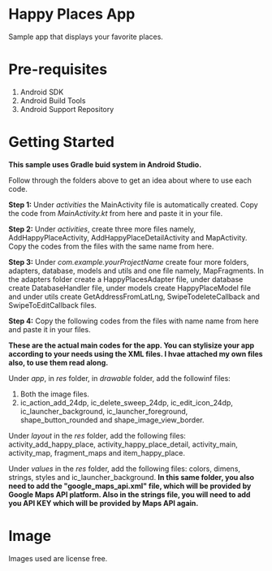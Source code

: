 # Happy Places App
Sample app that displays your favorite places.
# Pre-requisites
1. Android SDK
2. Android Build Tools
3. Android Support Repository
# Getting Started
**This sample uses Gradle buid system in Android Studio.**

Follow through the folders above to get an idea about where to use each code.

**Step 1:** Under _activities_ the MainActivity file is automatically created. Copy the code from _MainActivity.kt_ from here and paste it in your file.

**Step 2:** Under _activities_, create three more files namely, AddHappyPlaceActivity, AddHappyPlaceDetailActivity and MapActivity. Copy the codes from the files with the same name from here.

**Step 3:** Under _com.example.yourProjectName_ create four more folders, adapters, database, models and utils and one file namely, MapFragments. In the adapters folder create a HappyPlacesAdapter file, under database create DatabaseHandler file, under models create HappyPlaceModel file and under utils create GetAddressFromLatLng, SwipeTodeleteCallback and SwipeToEditCallback files.

**Step 4:** Copy the following codes from the files with name name from here and paste it in your files.

**These are the actual main codes for the app. You can stylisize your app according to your needs using the XML files. I hvae attached my own files also, to use them read along.**

Under _app_, in _res_ folder, in _drawable_ folder, add the followinf files:

1. Both the image files.
2. ic_action_add_24dp, ic_delete_sweep_24dp, ic_edit_icon_24dp, ic_launcher_background, ic_launcher_foreground, shape_button_rounded and shape_image_view_border.

Under _layout_ in the _res_ folder, add the following files: activity_add_happy_place, activity_happy_place_detail, activity_main, activity_map, fragment_maps and item_happy_place.

Under _values_ in the _res_ folder, add the following files: colors, dimens, strings, styles and ic_launcher_background. **In this same folder, you also need to add the "google_maps_api.xml" file, which will be provided by Google Maps API platform. Also in the strings file, you will need to add you API KEY which will be provided by Maps API again.**
# Image
Images used are license free.
